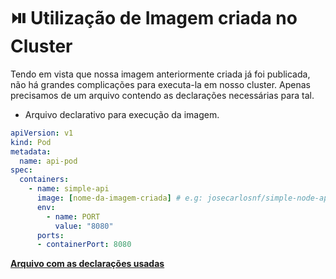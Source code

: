 # :play_or_pause_button: Utilização de Imagem criada no Cluster

Tendo em vista que nossa imagem anteriormente criada já foi publicada, não há grandes complicações para executa-la em nosso cluster. Apenas precisamos de um arquivo contendo as declarações necessárias para tal.

- Arquivo declarativo para execução da imagem.

```yaml
apiVersion: v1
kind: Pod
metadata:
  name: api-pod
spec:
  containers:
    - name: simple-api
      image: [nome-da-imagem-criada] # e.g: josecarlosnf/simple-node-api
      env:
        - name: PORT
          value: "8080"
      ports:
      - containerPort: 8080
```

**[Arquivo com as declarações usadas](../yml's/07-Utilizando-imagem-criada.yml)**
